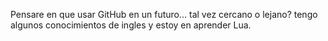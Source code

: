 Pensare en que usar GitHub en un futuro... tal vez cercano o lejano?
tengo algunos conocimientos de ingles y estoy en aprender Lua.

